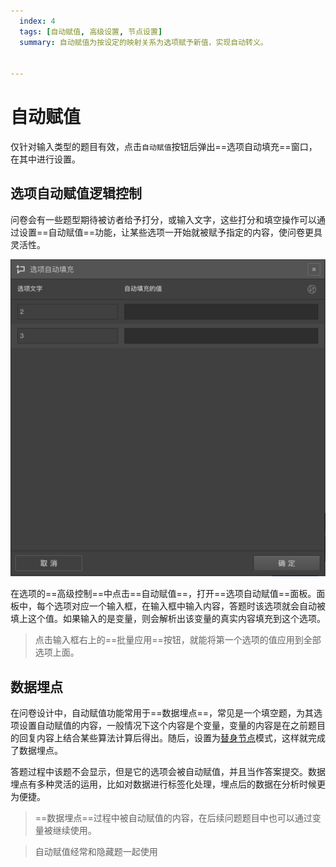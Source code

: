 ```yaml
---
  index: 4
  tags: [自动赋值, 高级设置, 节点设置]
  summary: 自动赋值为按设定的映射关系为选项赋予新值，实现自动转义。


---
```







# 自动赋值

仅针对输入类型的题目有效，点击`自动赋值`按钮后弹出==选项自动填充==窗口，在其中进行设置。

## 选项自动赋值逻辑控制

问卷会有一些题型期待被访者给予打分，或输入文字，这些打分和填空操作可以通过设置==自动赋值==功能，让某些选项一开始就被赋予指定的内容，使问卷更具灵活性。

<img src='../assets/04optionAdvancedSetting/04autoAssignment/opt-auto-input.png'>

在选项的==高级控制==中点击==自动赋值==，打开==选项自动赋值==面板。面板中，每个选项对应一个输入框，在输入框中输入内容，答题时该选项就会自动被填上这个值。如果输入的是变量，则会解析出该变量的真实内容填充到这个选项。

> 点击输入框右上的==批量应用==按钮，就能将第一个选项的值应用到全部选项上面。

## 数据埋点

在问卷设计中，自动赋值功能常用于==数据埋点==，常见是一个填空题，为其选项设置自动赋值的内容，一般情况下这个内容是个变量，变量的内容是在之前题目的回复内容上结合某些算法计算后得出。随后，设置为[替身节点](../../15advancedOptionSetting/02substitute.md)模式，这样就完成了数据埋点。

答题过程中该题不会显示，但是它的选项会被自动赋值，并且当作答案提交。数据埋点有多种灵活的运用，比如对数据进行标签化处理，埋点后的数据在分析时候更为便捷。

> ==数据埋点==过程中被自动赋值的内容，在后续问题题目中也可以通过变量被继续使用。

> 自动赋值经常和隐藏题一起使用